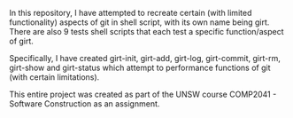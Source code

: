 In this repository, I have attempted to recreate certain (with limited functionality) aspects of git in shell script, with its own name being girt. There are also 9 tests shell scripts that each test a specific function/aspect of girt.

Specifically, I have created girt-init, girt-add, girt-log, girt-commit, girt-rm, girt-show and girt-status which attempt to performance functions of git (with certain limitations).

This entire project was created as part of the UNSW course COMP2041 - Software Construction as an assignment.
